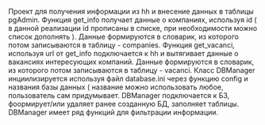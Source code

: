 Проект для получения информации из hh и внесение данных в таблицы pgAdmin.
Функция get_info получает данные о компаниях, используя id ( в данной реализации id прописаны в списке, при необходимости можно список дополнять ).
Данные формируются в словарик, из которого потом записываются в таблицу - companies.
Функция get_vacanci, используя url от get_info подключается к hh и вытягивает данные о вакансиях интересующих компаний. 
Данные формируются в словарик, из которого потом записываются в таблицу - vacanci.
Класс DBManager инциилизируется используя файл database.ini через функцию config и названия базы данных ( название можно использовать любое, пользователь сам придумывает. 
DBManager подключается к БЗ, фоормирует/или удаляет ранее созданную БД, заполняет таблицы.
DBManager имеет ряд функций для фильтрации информации.
